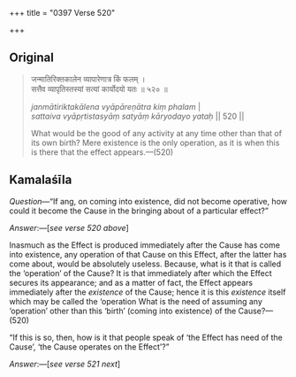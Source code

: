 +++
title = "0397 Verse 520"

+++
## Original 
>
> जन्मातिरिक्तकालेन व्यापारेणात्र किं फलम् ।  
> सत्तैव व्यापृतिस्तस्यां सत्यां कार्योदयो यतः ॥ ५२० ॥ 
>
> *janmātiriktakālena vyāpāreṇātra kiṃ phalam* \|  
> *sattaiva vyāpṛtistasyāṃ satyāṃ kāryodayo yataḥ* \|\| 520 \|\| 
>
> What would be the good of any activity at any time other than that of its own birth? Mere existence is the only operation, as it is when this is there that the effect appears.—(520)



## Kamalaśīla

*Question*—“If ang, on coming into existence, did not become operative, how could it become the Cause in the bringing about of a particular effect?”

*Answer*:—[*see verse 520 above*]

Inasmuch as the Effect is produced immediately after the Cause has come into existence, any operation of that Cause on this Effect, after the latter has come about, would be absolutely useless. Because, what is it that is called the ‘operation’ of the Cause? It is that immediately after which the Effect secures its appearance; and as a matter of fact, the Effect appears immediately after the *existence* of the Cause; hence it is this *existence* itself which may be called the ‘operation What is the need of assuming any ‘operation’ other than this ‘birth’ (coming into existence) of the Cause?—(520)

“If this is so, then, how is it that people speak of ‘the Effect has need of the Cause’, ‘the Cause operates on the Effect’?”

*Answer*:—[*see verse 521 next*]


